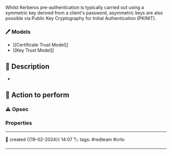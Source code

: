 
Whilst Kerberos pre-authentication is typically carried out using a symmetric key derived from a client's password, asymmetric keys are also possible via Public Key Cryptography for Initial Authentication (PKINIT).  

### 🖊️ Models

- [[Certificate Trust Model]]
- [[Key Trust Model]]


## 📔 Description

- 

##  📗 Action to perform 


### ⚠ Opsec




### Properties
---
📆 created   {{19-02-2024}} 14:07
🏷️ tags: #redteam #crto 

---

